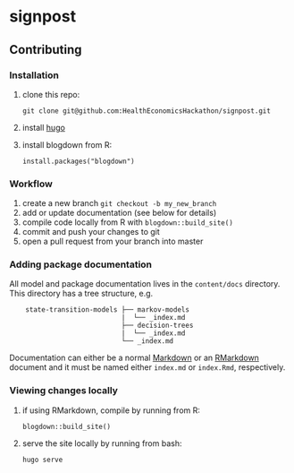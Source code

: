 # signpost

## Contributing

### Installation

1. clone this repo:

    `git clone git@github.com:HealthEconomicsHackathon/signpost.git`
1. install [hugo](https://gohugo.io/getting-started/installing/)
1. install blogdown from R:

    `install.packages("blogdown")`

### Workflow
1. create a new branch
    `git checkout -b my_new_branch`
1. add or update documentation (see below for details)
1. compile code locally from R with 
    `blogdown::build_site()`
1. commit and push your changes to git
1. open a pull request from your branch into master 

### Adding package documentation

All model and package documentation lives in the `content/docs` directory. This directory has a tree structure, 
e.g.

```
    state-transition-models ├── markov-models
                            |  └── _index.md
                            ├── decision-trees
                            |  └── _index.md
                            └── _index.md
```

Documentation can either be a normal 
[Markdown](https://www.markdownguide.org/cheat-sheet/) or an [RMarkdown](https://rstudio.com/wp-content/uploads/2015/02/rmarkdown-cheatsheet.pdf) document
and it must be named either `index.md` or `index.Rmd`, respectively.

### Viewing changes locally

1. if using RMarkdown, compile by running from R:

    `blogdown::build_site()`
1. serve the site locally by running from bash:

    `hugo serve`


